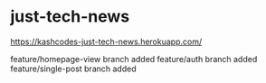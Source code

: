 # just-tech-news
https://kashcodes-just-tech-news.herokuapp.com/

feature/homepage-view branch added 
feature/auth branch added
feature/single-post branch added